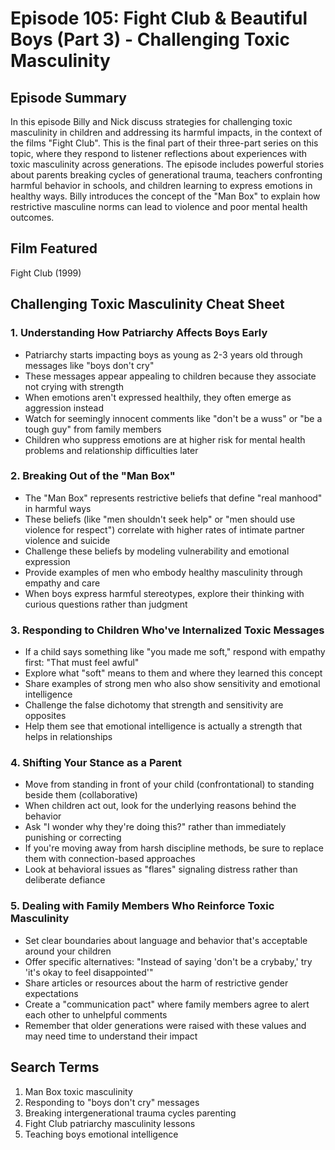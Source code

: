 # Episode 105: Fight Club & Beautiful Boys (Part 3) - Challenging Toxic Masculinity

## Episode Summary
In this episode Billy and Nick discuss strategies for challenging toxic masculinity in children and addressing its harmful impacts, in the context of the films "Fight Club". This is the final part of their three-part series on this topic, where they respond to listener reflections about experiences with toxic masculinity across generations. The episode includes powerful stories about parents breaking cycles of generational trauma, teachers confronting harmful behavior in schools, and children learning to express emotions in healthy ways. Billy introduces the concept of the "Man Box" to explain how restrictive masculine norms can lead to violence and poor mental health outcomes.

## Film Featured
Fight Club (1999)

## Challenging Toxic Masculinity Cheat Sheet

### 1. Understanding How Patriarchy Affects Boys Early
- Patriarchy starts impacting boys as young as 2-3 years old through messages like "boys don't cry"
- These messages appear appealing to children because they associate not crying with strength
- When emotions aren't expressed healthily, they often emerge as aggression instead
- Watch for seemingly innocent comments like "don't be a wuss" or "be a tough guy" from family members
- Children who suppress emotions are at higher risk for mental health problems and relationship difficulties later

### 2. Breaking Out of the "Man Box"
- The "Man Box" represents restrictive beliefs that define "real manhood" in harmful ways
- These beliefs (like "men shouldn't seek help" or "men should use violence for respect") correlate with higher rates of intimate partner violence and suicide
- Challenge these beliefs by modeling vulnerability and emotional expression
- Provide examples of men who embody healthy masculinity through empathy and care
- When boys express harmful stereotypes, explore their thinking with curious questions rather than judgment

### 3. Responding to Children Who've Internalized Toxic Messages
- If a child says something like "you made me soft," respond with empathy first: "That must feel awful"
- Explore what "soft" means to them and where they learned this concept
- Share examples of strong men who also show sensitivity and emotional intelligence
- Challenge the false dichotomy that strength and sensitivity are opposites
- Help them see that emotional intelligence is actually a strength that helps in relationships

### 4. Shifting Your Stance as a Parent
- Move from standing in front of your child (confrontational) to standing beside them (collaborative)
- When children act out, look for the underlying reasons behind the behavior
- Ask "I wonder why they're doing this?" rather than immediately punishing or correcting
- If you're moving away from harsh discipline methods, be sure to replace them with connection-based approaches
- Look at behavioral issues as "flares" signaling distress rather than deliberate defiance

### 5. Dealing with Family Members Who Reinforce Toxic Masculinity
- Set clear boundaries about language and behavior that's acceptable around your children
- Offer specific alternatives: "Instead of saying 'don't be a crybaby,' try 'it's okay to feel disappointed'"
- Share articles or resources about the harm of restrictive gender expectations
- Create a "communication pact" where family members agree to alert each other to unhelpful comments
- Remember that older generations were raised with these values and may need time to understand their impact

## Search Terms
1. Man Box toxic masculinity
2. Responding to "boys don't cry" messages
3. Breaking intergenerational trauma cycles parenting
4. Fight Club patriarchy masculinity lessons
5. Teaching boys emotional intelligence